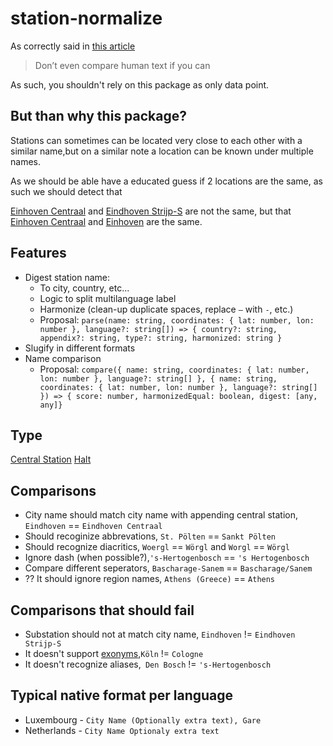 # station-normalize

As correctly said in [this article](https://bflorat.medium.com/proper-strings-normalization-for-comparison-purpose-226773865322)

> Don’t even compare human text if you can

As such, you shouldn't rely on this package as only data point.

## But than why this package?

Stations can sometimes can be located very close to each other with a similar name,but on a similar note a location can be known under multiple names.

As we should be able have a educated guess if 2 locations are the same, as such we should detect that

[Einhoven Centraal](https://goo.gl/maps/x3LaVxQ2DqoKR1t58) and [Eindhoven Strijp-S](https://goo.gl/maps/VsvqgiNQDfYzidac8) are not the same, but that [Einhoven Centraal](https://goo.gl/maps/x3LaVxQ2DqoKR1t58) and [Einhoven](https://goo.gl/maps/mVpv7ZimaXqkczsq6) are the same.

## Features

- Digest station name:
  - To city, country, etc...
  - Logic to split multilanguage label
  - Harmonize (clean-up duplicate spaces, replace `—` with `-`, etc.)
  - Proposal: `parse(name: string, coordinates: { lat: number, lon: number }, language?: string[]) => { country?: string, appendix?: string, type?: string, harmonized: string }`
- Slugify in different formats
- Name comparison
  - Proposal: `compare({ name: string, coordinates: { lat: number, lon: number }, language?: string[] }, { name: string, coordinates: { lat: number, lon: number }, language?: string[] }) => { score: number, harmonizedEqual: boolean, digest: [any, any]}`

## Type

[Central Station](https://en.wikipedia.org/wiki/Central_station#Netherlands)
[Halt](https://en.wikipedia.org/wiki/Train_station#Halt)

## Comparisons

- City name should match city name with appending central station, `Eindhoven` == `Eindhoven Centraal`
- Should recoginize abbrevations, `St. Pölten` == `Sankt Pölten`
- Should recognize diacritics, `Woergl` == `Wörgl` and `Worgl` == `Wörgl`
- Ignore dash (when possible?),`'s-Hertogenbosch` == `'s Hertogenbosch`
- Compare different seperators, `Bascharage-Sanem` == `Bascharage/Sanem`
- ?? It should ignore region names, `Athens (Greece)` == `Athens`

## Comparisons that should fail

- Substation should not at match city name, `Eindhoven` != `Eindhoven Strijp-S`
- It doesn't support [exonyms](https://en.wikipedia.org/wiki/Endonym_and_exonym),`Köln` != `Cologne`
- It doesn't recognize aliases,` Den Bosch` != `'s-Hertogenbosch`

## Typical native format per language

- Luxembourg - `City Name (Optionally extra text), Gare`
- Netherlands - `City Name Optionaly extra text`
